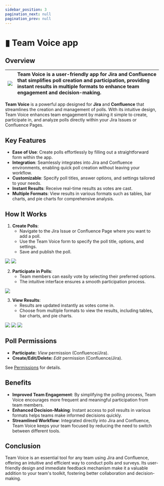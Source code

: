 ```yaml
---
sidebar_position: 3
pagination_next: null
pagination_prev: null
---
```


# ▮ Team Voice app

## Overview

| ![](/img/team-voice/team-voice-logo.png) | **Team Voice** is a user-friendly app for Jira and Confluence that simplifies poll creation and participation, providing instant results in multiple formats to enhance team engagement and decision-making. |
|---|:---|

**Team Voice** is a powerful app designed for **Jira** and **Confluence** that streamlines the creation and management of polls. With its intuitive design, Team Voice enhances team engagement by making it simple to create, participate in, and analyze polls directly within your Jira Issues or Confluence Pages.


## Key Features

- **Ease of Use**: Create polls effortlessly by filling out a straightforward form within the app.
- **Integration**: Seamlessly integrates into Jira and Confluence environments, enabling quick poll creation without leaving your workflow.
- **Customizable**: Specify poll titles, answer options, and settings tailored to your needs.
- **Instant Results**: Receive real-time results as votes are cast.
- **Multiple Formats**: View results in various formats such as tables, bar charts, and pie charts for comprehensive analysis.


## How It Works

1. **Create Polls**:
   - Navigate to the Jira Issue or Confluence Page where you want to add a poll.
   - Use the Team Voice form to specify the poll title, options, and settings.
   - Save and publish the poll.

  ![](/img/team-voice/Screenshot2024-05-23at12.03.44.png)
  ![](/img/team-voice/Screenshot2024-05-23at12.03.57.png)

2. **Participate in Polls**:
   - Team members can easily vote by selecting their preferred options.
   - The intuitive interface ensures a smooth participation process.

  ![](/img/team-voice/Screenshot2024-05-23at12.03.35.png)

3. **View Results**:
   - Results are updated instantly as votes come in.
   - Choose from multiple formats to view the results, including tables, bar charts, and pie charts.

![](/img/team-voice/Screenshot2024-05-23at12.02.51.png)
![](/img/team-voice/Screenshot2024-05-23at12.03.15.png)
![](/img/team-voice/Screenshot2024-05-23at12.03.04.png)


## Poll Permissions

- **Participate:** *View* permission (Confluence/Jira).  
- **Create/Edit/Delete:** *Edit* permission (Confluence/Jira).

See [Permissions](./permissions/index.md) for details. 

## Benefits

- **Improved Team Engagement**: By simplifying the polling process, Team Voice encourages more frequent and meaningful participation from team members.
- **Enhanced Decision-Making**: Instant access to poll results in various formats helps teams make informed decisions quickly.
- **Streamlined Workflow**: Integrated directly into Jira and Confluence, Team Voice keeps your team focused by reducing the need to switch between different tools.


## Conclusion

Team Voice is an essential tool for any team using Jira and Confluence, offering an intuitive and efficient way to conduct polls and surveys. Its user-friendly design and immediate feedback mechanism make it a valuable addition to your team's toolkit, fostering better collaboration and decision-making.
